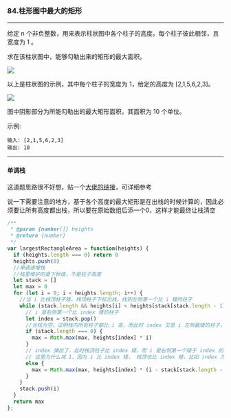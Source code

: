 ### 84.柱形图中最大的矩形

---

给定 n 个非负整数，用来表示柱状图中各个柱子的高度。每个柱子彼此相邻，且宽度为 1 。

求在该柱状图中，能够勾勒出来的矩形的最大面积。

![](https://assets.leetcode-cn.com/aliyun-lc-upload/uploads/2018/10/12/histogram.png)

以上是柱状图的示例，其中每个柱子的宽度为 1，给定的高度为 [2,1,5,6,2,3]。

![](https://assets.leetcode-cn.com/aliyun-lc-upload/uploads/2018/10/12/histogram_area.png)
 
图中阴影部分为所能勾勒出的最大矩形面积，其面积为 10 个单位。

示例:
```
输入: [2,1,5,6,2,3]
输出: 10
```
---

#### 单调栈

这道题思路很不好想，贴一个[大佬的链接](https://blog.csdn.net/Zolewit/article/details/88863970)，可详细参考

说一下需要注意的地方，基于各个高度的最大矩形是在出栈的时候计算的，因此必须要让所有高度都出栈，所以要在原始数组后添一个0，这样才能最终让栈清空

``` js
/**
 * @param {number[]} heights
 * @return {number}
 */
var largestRectangleArea = function(heights) {
  if (heights.length === 0) return 0
  heights.push(0)
  //单调递增栈
  //栈里维护的是下标值，不是柱子高度
  let stack = []
  let max = 0
  for (let i = 0; i < heights.length; i++) {
    //当 i 比栈顶柱子矮，栈顶柱子下标出栈，找到左侧第一个比 i 矮的柱子
    while (stack.length && heights[i] < heights[stack[stack.length - 1]]) {
      // i 是右侧第一个比 index 矮的柱子
      let index = stack.pop()
      //当栈为空，证明栈内所有柱子都比 i 高，而此时 index 又是 i 左侧最矮的柱子，所以以heights[index]为高的最大矩形长为 i
      if (stack.length === 0) {
        max = Math.max(max, heights[index] * i)
      }
      // index 弹出了，此时栈顶柱子比 index 矮，而 i 是右侧第一个矮于 index 的柱子，
      // 这里为什么减 1，因为 i 比 index 矮， 栈顶也比 index 矮，比如 index 为 3，而栈顶为 2，i 为5，实际长度为 2
      else {
        max = Math.max(max, heights[index] * (i - stack[stack.length - 1] - 1))
      }
    }
    stack.push(i)
  }
  return max
};
```
